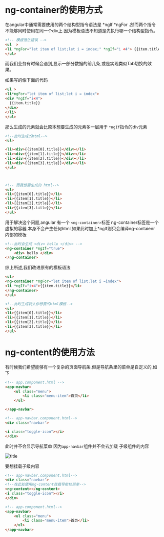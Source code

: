 # ng-container的使用方式
在angular中通常需要使用的两个结构型指令语法是 *ngIf *ngFor .然而两个指令不能够同时使用在同一个div上.因为模板语法不知道是先执行哪一个结构型指令。

```html
<!-- 模板语法错误 -->
<ul  >
<li *ngFor="let item of list;let i = index;" *ngIf="i <4"> {{item.title}}</li>
</ul>
```
而我们业务有时候会遇到,显示一部分数据的前几条,或是实现类似Tab切换的效果。

如果写的像下面的代码
```html
<ul >
<li*ngFor="let item of list;let i = index">
<div *ngIf="i<4">
  {{item.title}}
</div>
</li>
</ul>
```

那么生成的元素就会比原本想要生成的元素多一层用于 ```*ngIf```指令的div元素
```html
<!--此时生成的html-->
<ul>

<li><div>{{item[0].title}}</div></li>
<li><div>{{item[1].title}}</div></li>
<li><div>{{item[2].title}}</div></li>
<li><div>{{item[3].title}}</div></li>
</ul>



<!-- 而我想要生成的 html-->
<ul>
<li>{{item[0].title}}</li>
<li>{{item[1].title}}</li>
<li>{{item[2].title}}</li>
<li>{{item[3].title}}</li>
</ul>
```

用于解决这个问题,angular 有一个 ```<ng-container>```标签
ng-container标签是一个虚拟的容器,本身不会产生任何html,如果此时加上*ngIf则只会编译ng-contaienr内部的模板

```html
<!--此时会生成 <div> hello </div> -->
<ng-container *ngIf="true">
    <div> hello </div>
</ng-container>

```
综上所述,我们改进原有的模板语法

```html
<ul>
<ng-container *ngFor="let item of list;let i =index">
<li *ngIf="i<4">{{item.title}}</li>
</ng-container>
</ul>

<!--此时生成我么你想要的html模板-->
<ul>
<li>{{item[0].title}}</li>
<li>{{item[1].title}}</li>
<li>{{item[2].title}}</li>
<li>{{item[3].title}}</li>
</ul>
```

# ng-content的使用方法

有时候我们希望能够有一个复杂的页面导航条,但是导航条里的菜单是自定义的,如下

```html
<!-- app.component.html -->
<app-navbar>
    <ul class="menu">
        <li class="menu-item">首页</li>
    </ul>

</app-navbar>

<!-- app-navbar.component.html-->
<div class="navbar">

<i class="toggle-icon"></i>
</div>
```
此时并不会显示导航菜单
因为```app-navbar```组件并不会去加载 子级组件的内容

![title](https://leanote.com/api/file/getImage?fileId=5ae41006ab64412f33000a62)

要想挂载子级内容
```html
<!-- app-navbar.component.html-->
<div class="navbar">
<!--在此处使用ng-content挂载导航栏菜单-->
<ng-content></ng-content>
<i class="toggle-icon"></i>
</div>

<!-- app-component.html-->
<app-navbar>
    <ul class="menu">
        <li class="menu-item">首页</li>
    </ul>
</app-navbar>
```

